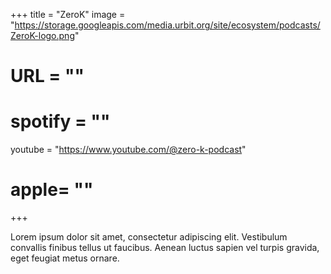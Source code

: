 +++
title = "ZeroK"
image = "https://storage.googleapis.com/media.urbit.org/site/ecosystem/podcasts/ZeroK-logo.png"
# URL = ""
# spotify = ""
youtube = "https://www.youtube.com/@zero-k-podcast"
# apple= ""
+++

Lorem ipsum dolor sit amet, consectetur adipiscing elit. Vestibulum convallis finibus tellus ut faucibus. Aenean luctus sapien vel turpis gravida, eget feugiat metus ornare.

